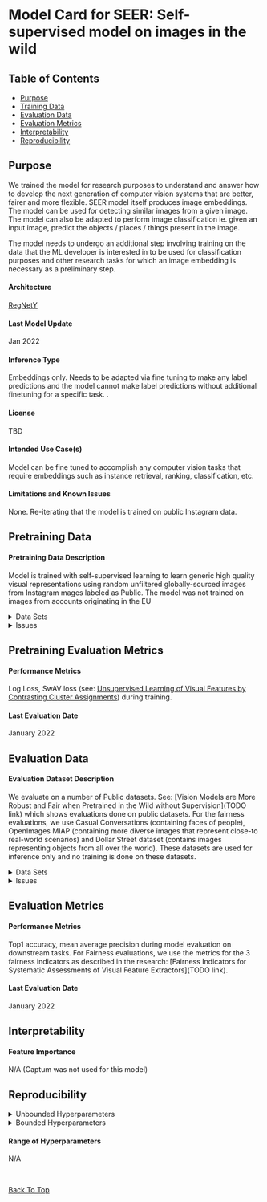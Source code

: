 # Model Card for SEER: Self-supervised model on images in the wild

## Table of Contents
- [Purpose](#Purpose)
- [Training Data](#Pretraining-Data)
- [Evaluation Data](#Evaluation-Data)
- [Evaluation Metrics](#Evaluation-Metrics)
- [Interpretability](#Interpretability)
- [Reproducibility](#Reproducibility)

## Purpose
We trained the model for research purposes to understand and answer how to develop the next generation of computer vision systems that are better, fairer and more flexible. SEER model itself produces image embeddings. The model can be used for detecting similar images from a given image. The model can also be adapted to perform image classification ie. given an input image, predict the objects / places / things present in the image. 

The model needs to undergo an additional step involving training on the data that the ML developer is interested in to be used for classification purposes and other research tasks for which an image embedding is necessary as a preliminary step. 


#### Architecture
[RegNetY](https://openaccess.thecvf.com/content_CVPR_2020/papers/Radosavovic_Designing_Network_Design_Spaces_CVPR_2020_paper.pdf)

#### Last Model Update

Jan 2022

#### Inference Type
Embeddings only. Needs to be adapted via fine tuning to make any label predictions and the model cannot make label predictions without additional finetuning for a specific task. .

#### License
TBD

#### Intended Use Case(s)

Model can be fine tuned to accomplish any computer vision tasks that require embeddings such as instance retrieval, ranking, classification, etc. 

#### Limitations and Known Issues
None. Re-iterating that the model is trained on public Instagram data.

## Pretraining Data

#### Pretraining Data Description
Model is trained with self-supervised learning to learn generic high quality visual representations using random unfiltered globally-sourced images from Instagram mages labeled as Public. The model was not trained on images from accounts originating in the EU
<details>
  <summary>Data Sets</summary>
  
- **Open Source Data Sets Used**: N/A
- **Private Datasets Used**:  Public non-EU IG images
- **Public Datasets Used**: N/A
</details>

<details>
  <summary>Issues</summary>
  
- **Representation Issues**: To address the representation issue, we used globally-sourced images, not including images originating from EU instagram accounts. We are evaluating fairness and harms of the model for fairness for different gender/skintone/age, geo-diversity (recognizing a concept across the world correctly), hate speech detection and harmful/non-harmful label associations.
- **Labeling Issues**: Not applicable as we don't use labels for training the model.
</details>

## Pretraining Evaluation Metrics

#### Performance Metrics
Log Loss, SwAV loss (see: [Unsupervised Learning of Visual Features by Contrasting Cluster Assignments](https://arxiv.org/pdf/2006.09882.pdf)) during training. 

#### Last Evaluation Date
January 2022

## Evaluation Data

#### Evaluation Dataset Description
We evaluate on a number of Public datasets. See: [Vision Models are More Robust and Fair
when Pretrained in the Wild without Supervision](TODO link) which shows evaluations done on public datasets. For the fairness evaluations, we use Casual Conversations (containing faces of people), OpenImages MIAP (containing more diverse images that represent close-to real-world scenarios) and Dollar Street dataset (contains images representing objects from all over the world). These datasets are used for inference only and no training is done on these datasets.
<details>
  <summary>Data Sets</summary>
  
- **Private Datasets Used**: N/A
- **Public Datasets Used**: ImageNet, Pascal VOC07, Places205, iNaturalist18, Oxford Flowers, SUN397, Food-101, Caltech-101, Oxford Pets, Stanford Cars, Cifar-10, Cifar-100, FGVC Aircrafts, STL-10, DTD (textures), UCF-101, Kinetics700, KITTI Distance, CLEVR count, CLEVR Distance, dSprites Orientation, dSprites Location, small Norm Elevation, EuroSat, RESISC45, Hateful Memes, MNIST, SVHN, GTSRB, PatchCamelyon, CopyDays, ImageNet-Adversarial, ImageNet-v2, ImageNet-Rendition, ImageNet-Sketch, ImageNet-Real Labels, ObjectNet, Casual Conversations, OpenImages MIAP, Dollar Street.

</details>

<details>
  <summary>Issues</summary>
  
- **Representation Issues**: To address the representation issue, we used globally-sourced images, not including images originating from EU instagram accounts. We further evaluate fairness and harms of the model for fairness for different gender/skintone/age, geo-diversity (recognizing a concept across the world correctly), hate speech detection and harmful/non-harmful label associations.
- **Labeling Issues**: We used publicly released datasets directly
</details>

## Evaluation Metrics

#### Performance Metrics
Top1 accuracy, mean average precision during model evaluation on downstream tasks. For Fairness evaluations, we use the metrics for the 3 fairness indicators as described in the research: [Fairness Indicators for Systematic Assessments of Visual Feature Extractors](TODO link).

#### Last Evaluation Date
January 2022

## Interpretability
#### Feature Importance
N/A (Captum was not used for this model)

## Reproducibility

<details>
  <summary>Unbounded Hyperparameters</summary>
  
  - This model is a series of models. Please see [Self-supervised Pretraining of Visual Features in the Wild](https://arxiv.org/pdf/2103.01988.pdf) for more information.
  </details>


<details>
  <summary>Bounded Hyperparameters</summary>
  
- `batchsize`= 8192
- `learning rate` = 0.3 for `batchsize` of 256 so we scale LR for `batchsize` of 8192 to 9.6
- `lr_scheduler` = linear warmup then cosine schedule
- `num_epochs` = 1
- `weight decay` = 1e-5
- `lr_scheduler_decay` = cosine decay
- `gpu` = 512 V100_32GB
- `fp16` = We use mixed precision with O1 precision from Apex
- `SwAV multi crops` = 2x224 + 4x196
</details>

#### Range of Hyperparameters
N/A

<br />

[Back To Top](#SEER-Self-supervised-model-on-images-in-the-wild)

